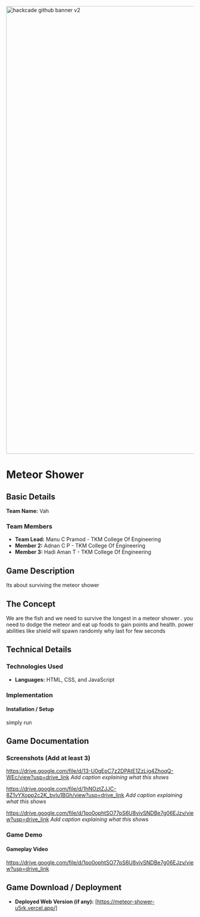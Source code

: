 <img width="3188" height="1202" alt="hackcade github banner v2" src="https://github.com/user-attachments/assets/0c4c3dcb-c5f7-46e7-965d-e4571edb09e9" />

# Meteor Shower

## Basic Details

**Team Name:** Vah

### Team Members
- **Team Lead:** Manu C Pramod - TKM College Of Engineering
- **Member 2:** Adnan C P - TKM College Of Engineering
- **Member 3:** Hadi Aman T - TKM College Of Engineering

## Game Description
Its about surviving the meteor shower

## The Concept
We are the fish and we need to survive the longest in a meteor shower . you need to dodge the meteor and eat up foods to gain points and health. power abilities like shield will spawn randomly why last for few seconds

## Technical Details

### Technologies Used
- **Languages:** HTML, CSS, and JavaScript

### Implementation

#### Installation / Setup
simply run
## Game Documentation

### Screenshots (Add at least 3)

https://drive.google.com/file/d/13-U0gEpC7z2DPAtE1ZzLjg4ZhoqQ-WEc/view?usp=drive_link
*Add caption explaining what this shows*

https://drive.google.com/file/d/1hNOztZJJC-8Z1vYXopp2c2K_bvIu1BGh/view?usp=drive_link
*Add caption explaining what this shows*

https://drive.google.com/file/d/1po0ophtSO77pS6U8vivSNDBe7g06EJzv/view?usp=drive_link
*Add caption explaining what this shows*

### Game Demo

#### Gameplay Video
https://drive.google.com/file/d/1po0ophtSO77pS6U8vivSNDBe7g06EJzv/view?usp=drive_link  

## Game Download / Deployment
- **Deployed Web Version (if any):** [https://meteor-shower-u5rk.vercel.app/]

